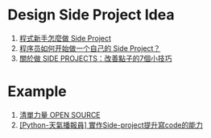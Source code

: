 # Design Side Project Idea
1. [程式新手怎麼做 Side Project](https://tw.alphacamp.co/blog/side-project-demoday)
2. [程序员如何开始做一个自己的 Side Project？ 
](https://www.cnblogs.com/parry/p/side_project_inspiration.html)
3. [關於做 SIDE PROJECTS：改善點子的7個小技巧](https://blog.turn.tw/?p=3752)

# Example
1. [清單力量 OPEN SOURCE](https://blog.turn.tw/?p=3720)
2. [[Python-天氣播報員] 實作Side-project提升寫code的能力](https://medium.com/@a4793706/python-%E5%A4%A9%E6%B0%A3%E6%92%AD%E5%A0%B1%E5%93%A1-%E5%AF%A6%E4%BD%9Cside-project%E6%8F%90%E5%8D%87%E5%AF%ABcode%E7%9A%84%E8%83%BD%E5%8A%9B-%E4%B8%8A-2a58203e9773)
